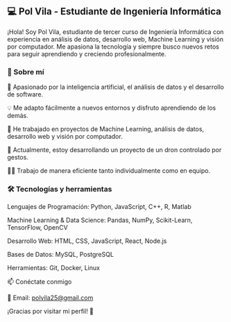 ## 💻 Pol Vila - Estudiante de Ingeniería Informática   ##

¡Hola! Soy Pol Vila, estudiante de tercer curso de Ingeniería Informática con experiencia en análisis de datos, desarrollo web, Machine Learning y visión por computador. Me apasiona la tecnología y siempre busco nuevos retos para seguir aprendiendo y creciendo profesionalmente.

### 🚀 Sobre mí

  📌 Apasionado por la inteligencia artificial, el análisis de datos y el desarrollo de software.

  💡 Me adapto fácilmente a nuevos entornos y disfruto aprendiendo de los demás.

  🤖 He trabajado en proyectos de Machine Learning, análisis de datos, desarrollo web y visión por computador.

  🚁 Actualmente, estoy desarrollando un proyecto de un dron controlado por gestos.

  👨‍💻 Trabajo de manera eficiente tanto individualmente como en equipo.

### 🛠️ Tecnologías y herramientas

Lenguajes de Programación: Python, JavaScript, C++, R, Matlab

Machine Learning & Data Science: Pandas, NumPy, Scikit-Learn, TensorFlow, OpenCV

Desarrollo Web: HTML, CSS, JavaScript, React, Node.js

Bases de Datos: MySQL, PostgreSQL

Herramientas: Git, Docker, Linux

📫 Conéctate conmigo



📩 Email: polvila25@gmail.com

¡Gracias por visitar mi perfil! 🚀
